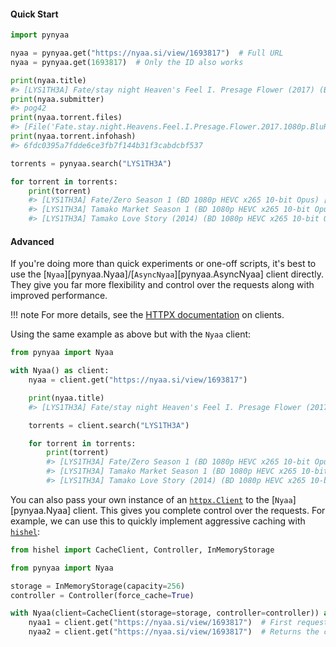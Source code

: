 #### Quick Start

```py
import pynyaa

nyaa = pynyaa.get("https://nyaa.si/view/1693817")  # Full URL
nyaa = pynyaa.get(1693817)  # Only the ID also works

print(nyaa.title)
#> [LYS1TH3A] Fate/stay night Heaven's Feel I. Presage Flower (2017) (BD 1080p HEVC x265 10-bit Opus) [Dual-Audio]
print(nyaa.submitter)
#> pog42
print(nyaa.torrent.files)
#> [File('Fate.stay.night.Heavens.Feel.I.Presage.Flower.2017.1080p.BluRay.Opus5.1.H.265-LYS1TH3A.mkv', size=12263052206)]
print(nyaa.torrent.infohash)
#> 6fdc0395a7fdde6ce3fb7f144b31f3cabdcbf537

torrents = pynyaa.search("LYS1TH3A")

for torrent in torrents:
    print(torrent)
    #> [LYS1TH3A] Fate/Zero Season 1 (BD 1080p HEVC x265 10-bit Opus) [Dual-Audio]
    #> [LYS1TH3A] Tamako Market Season 1 (BD 1080p HEVC x265 10-bit Opus) [Dual-Audio]
    #> [LYS1TH3A] Tamako Love Story (2014) (BD 1080p HEVC x265 10-bit Opus) [Dual-Audio]
```

#### Advanced

If you're doing more than quick experiments or one-off scripts, it's best to use the [`Nyaa`][pynyaa.Nyaa]/[`AsyncNyaa`][pynyaa.AsyncNyaa] client directly. They give you far more flexibility and control over the requests along with improved performance.

!!! note
    For more details, see the [HTTPX documentation](https://www.python-httpx.org/advanced/clients/#why-use-a-client) on clients.


Using the same example as above but with the `Nyaa` client:
```py
from pynyaa import Nyaa

with Nyaa() as client:
    nyaa = client.get("https://nyaa.si/view/1693817")

    print(nyaa.title)
    #> [LYS1TH3A] Fate/stay night Heaven's Feel I. Presage Flower (2017) (BD 1080p HEVC x265 10-bit Opus) [Dual-Audio]

    torrents = client.search("LYS1TH3A")

    for torrent in torrents:
        print(torrent)
        #> [LYS1TH3A] Fate/Zero Season 1 (BD 1080p HEVC x265 10-bit Opus) [Dual-Audio]
        #> [LYS1TH3A] Tamako Market Season 1 (BD 1080p HEVC x265 10-bit Opus) [Dual-Audio]
        #> [LYS1TH3A] Tamako Love Story (2014) (BD 1080p HEVC x265 10-bit Opus) [Dual-Audio]
```

You can also pass your own instance of an [`httpx.Client`](https://www.python-httpx.org/api/#client) to the [`Nyaa`][pynyaa.Nyaa] client. This gives you complete control over the requests. For example, we can use this to quickly implement aggressive caching with [`hishel`](https://github.com/karpetrosyan/hishel):

```py
from hishel import CacheClient, Controller, InMemoryStorage

from pynyaa import Nyaa

storage = InMemoryStorage(capacity=256)
controller = Controller(force_cache=True)

with Nyaa(client=CacheClient(storage=storage, controller=controller)) as client:
    nyaa1 = client.get("https://nyaa.si/view/1693817")  # First request
    nyaa2 = client.get("https://nyaa.si/view/1693817")  # Returns the cached result
```
